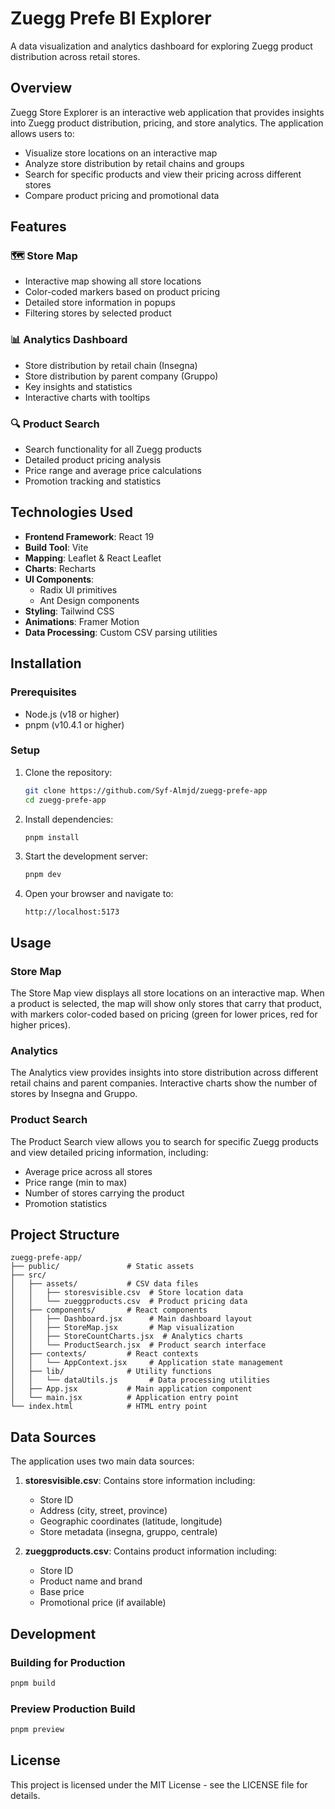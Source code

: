 # Zuegg Prefe BI Explorer

A data visualization and analytics dashboard for exploring Zuegg product distribution across retail stores.


## Overview

Zuegg Store Explorer is an interactive web application that provides insights into Zuegg product distribution, pricing, and store analytics. The application allows users to:

- Visualize store locations on an interactive map
- Analyze store distribution by retail chains and groups
- Search for specific products and view their pricing across different stores
- Compare product pricing and promotional data

## Features

### 🗺️ Store Map

- Interactive map showing all store locations
- Color-coded markers based on product pricing
- Detailed store information in popups
- Filtering stores by selected product

### 📊 Analytics Dashboard

- Store distribution by retail chain (Insegna)
- Store distribution by parent company (Gruppo)
- Key insights and statistics
- Interactive charts with tooltips

### 🔍 Product Search

- Search functionality for all Zuegg products
- Detailed product pricing analysis
- Price range and average price calculations
- Promotion tracking and statistics

## Technologies Used

- **Frontend Framework**: React 19
- **Build Tool**: Vite
- **Mapping**: Leaflet & React Leaflet
- **Charts**: Recharts
- **UI Components**: 
  - Radix UI primitives
  - Ant Design components
- **Styling**: Tailwind CSS
- **Animations**: Framer Motion
- **Data Processing**: Custom CSV parsing utilities

## Installation

### Prerequisites

- Node.js (v18 or higher)
- pnpm (v10.4.1 or higher)

### Setup

1. Clone the repository:
   ```bash
   git clone https://github.com/Syf-Almjd/zuegg-prefe-app
   cd zuegg-prefe-app
   ```

2. Install dependencies:
   ```bash
   pnpm install
   ```

3. Start the development server:
   ```bash
   pnpm dev
   ```

4. Open your browser and navigate to:
   ```
   http://localhost:5173
   ```

## Usage

### Store Map

The Store Map view displays all store locations on an interactive map. When a product is selected, the map will show only stores that carry that product, with markers color-coded based on pricing (green for lower prices, red for higher prices).

### Analytics

The Analytics view provides insights into store distribution across different retail chains and parent companies. Interactive charts show the number of stores by Insegna and Gruppo.

### Product Search

The Product Search view allows you to search for specific Zuegg products and view detailed pricing information, including:

- Average price across all stores
- Price range (min to max)
- Number of stores carrying the product
- Promotion statistics

## Project Structure

```
zuegg-prefe-app/
├── public/               # Static assets
├── src/
│   ├── assets/           # CSV data files
│   │   ├── storesvisible.csv  # Store location data
│   │   └── zueggproducts.csv  # Product pricing data
│   ├── components/       # React components
│   │   ├── Dashboard.jsx      # Main dashboard layout
│   │   ├── StoreMap.jsx       # Map visualization
│   │   ├── StoreCountCharts.jsx  # Analytics charts
│   │   └── ProductSearch.jsx  # Product search interface
│   ├── contexts/         # React contexts
│   │   └── AppContext.jsx     # Application state management
│   ├── lib/              # Utility functions
│   │   └── dataUtils.js       # Data processing utilities
│   ├── App.jsx           # Main application component
│   └── main.jsx          # Application entry point
└── index.html            # HTML entry point
```

## Data Sources

The application uses two main data sources:

1. **storesvisible.csv**: Contains store information including:
   - Store ID
   - Address (city, street, province)
   - Geographic coordinates (latitude, longitude)
   - Store metadata (insegna, gruppo, centrale)

2. **zueggproducts.csv**: Contains product information including:
   - Store ID
   - Product name and brand
   - Base price
   - Promotional price (if available)

## Development

### Building for Production

```bash
pnpm build
```

### Preview Production Build

```bash
pnpm preview
```

## License

This project is licensed under the MIT License - see the LICENSE file for details.
